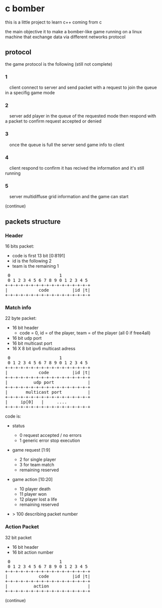 # c bomber
this is a little project to learn c++ coming from c

the main objective it to make a bomber-like game running on a linux machine that exchange data via different networks protocol



## protocol
the game protocol is the following (still not complete)

  ### 1
&emsp;client connect to server and send packet with a request to join the queue in a specifig game mode

  ### 2
&emsp;server add player in the queue of the requested mode then respond with a packet to confirm request accepted or denied

  ### 3
&emsp;once the queue is full the server send game info to client

  ### 4 
&emsp;client respond to confirm it has recived the information and it's still running

  ### 5 
&emsp;server multidiffuse grid information and the game can start

(continue)

## packets structure

### Header
16 bits packet:
 - code is first 13 bit [0:8191]
 - id is the following 2
 - team is the remaining 1

<pre>
 0                   1
 0 1 2 3 4 5 6 7 8 9 0 1 2 3 4 5
+-+-+-+-+-+-+-+-+-+-+-+-+-+-+-+-+
|            code         |id |t|
+-+-+-+-+-+-+-+-+-+-+-+-+-+-+-+-+
</pre>

### Match info
22 byte packet:
 - 16 bit header 
    - code = 0, id = of the player, team = of the player (all 0 if free4all)
 - 16 bit udp port
 - 16 bit multicast port
 - 16 X 8 bit ipv6 multicast adress

<pre>
 0                   1
 0 1 2 3 4 5 6 7 8 9 0 1 2 3 4 5
+-+-+-+-+-+-+-+-+-+-+-+-+-+-+-+-+
|            code         |id |t|
+-+-+-+-+-+-+-+-+-+-+-+-+-+-+-+-+
|          udp port             |
+-+-+-+-+-+-+-+-+-+-+-+-+-+-+-+-+
|       multicast port          |
+-+-+-+-+-+-+-+-+-+-+-+-+-+-+-+-+
|     ip[0]   |     ....
+-+-+-+-+-+-+-+-+-+-+-+-+-+-+-+-+
</pre>

code is:
  - status
    - 0 request accepted / no errors
    - 1 generic error stop execution

  - game request [1:9]
    - 2 for single player
    - 3 for team match
    - remaining reserved

  - game action [10:20]
    - 10 player death
    - 11 player won
    - 12 player lost a life
    - remaining reserved 

  - \> 100 describing packet number

### Action Packet

32 bit packet
  - 16 bit header
  - 16 bit action number

<pre>
 0                   1
 0 1 2 3 4 5 6 7 8 9 0 1 2 3 4 5
+-+-+-+-+-+-+-+-+-+-+-+-+-+-+-+-+
|            code         |id |t|
+-+-+-+-+-+-+-+-+-+-+-+-+-+-+-+-+
|          action               |
+-+-+-+-+-+-+-+-+-+-+-+-+-+-+-+-+
</pre>



(continue)

